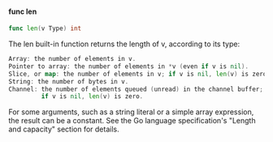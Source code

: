 #### func len

```go
func len(v Type) int
```

The len built-in function returns the length of v, according to its
type:

```go
Array: the number of elements in v.
Pointer to array: the number of elements in *v (even if v is nil).
Slice, or map: the number of elements in v; if v is nil, len(v) is zero.
String: the number of bytes in v.
Channel: the number of elements queued (unread) in the channel buffer;
         if v is nil, len(v) is zero.
```

For some arguments, such as a string literal or a simple array
expression, the result can be a constant. See the Go language
specification\'s \"Length and capacity\" section for details.

